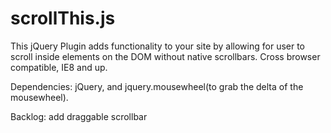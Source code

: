 scrollThis.js
=============

This jQuery Plugin adds functionality to your site by allowing for user to scroll inside elements on the DOM without native scrollbars. Cross browser compatible, IE8 and up.

Dependencies: jQuery, and jquery.mousewheel(to grab the delta of the mousewheel).

Backlog:
  add draggable scrollbar